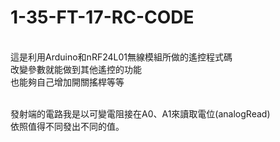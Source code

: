 # 1-35-FT-17-RC-CODE
<br>這是利用Arduino和nRF24L01無線模組所做的遙控程式碼
<br>改變參數就能做到其他遙控的功能
<br>也能夠自己增加開關搖桿等等

<br>發射端的電路我是以可變電阻接在A0、A1來讀取電位(analogRead)
<br>依照值得不同發出不同的值。